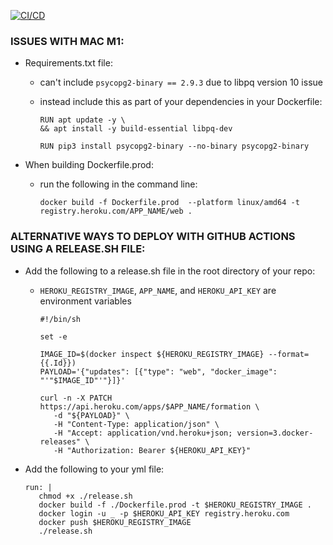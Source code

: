 [![CI/CD](https://github.com/agruezo/Flask-TDD-Docker/actions/workflows/main.yml/badge.svg)](https://github.com/agruezo/Flask-TDD-Docker/actions/workflows/main.yml)

<h3>ISSUES WITH MAC M1:</h3>

- Requirements.txt file:
   - can't include `psycopg2-binary == 2.9.3` due to libpq version 10 issue
   - instead include this as part of your dependencies in your Dockerfile:

      ```
      RUN apt update -y \
      && apt install -y build-essential libpq-dev

      RUN pip3 install psycopg2-binary --no-binary psycopg2-binary

- When building Dockerfile.prod:
   - run the following in the command line:

      ```
      docker build -f Dockerfile.prod  --platform linux/amd64 -t registry.heroku.com/APP_NAME/web .

<h3>ALTERNATIVE WAYS TO DEPLOY WITH GITHUB ACTIONS USING A RELEASE.SH FILE:</h3>

- Add the following to a release.sh file in the root directory of your repo:
   - `HEROKU_REGISTRY_IMAGE`, `APP_NAME`, and `HEROKU_API_KEY` are environment variables

      ```
      #!/bin/sh

      set -e

      IMAGE_ID=$(docker inspect ${HEROKU_REGISTRY_IMAGE} --format={{.Id}})
      PAYLOAD='{"updates": [{"type": "web", "docker_image": "'"$IMAGE_ID"'"}]}'

      curl -n -X PATCH https://api.heroku.com/apps/$APP_NAME/formation \
         -d "${PAYLOAD}" \
         -H "Content-Type: application/json" \
         -H "Accept: application/vnd.heroku+json; version=3.docker-releases" \
         -H "Authorization: Bearer ${HEROKU_API_KEY}"

- Add the following to your yml file:

   ```
   run: | 
      chmod +x ./release.sh
      docker build -f ./Dockerfile.prod -t $HEROKU_REGISTRY_IMAGE .
      docker login -u _ -p $HEROKU_API_KEY registry.heroku.com
      docker push $HEROKU_REGISTRY_IMAGE
      ./release.sh